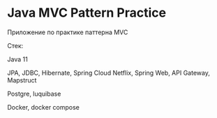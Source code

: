 # Java MVC Pattern Practice

Приложение по практике паттерна MVC

Стек:

Java 11

JPA, JDBC, Hibernate, Spring Cloud Netflix, Spring Web, API Gateway, Mapstruct

Postgre, luquibase

Docker, docker compose

